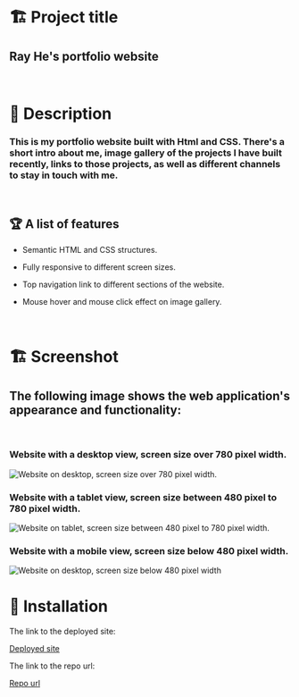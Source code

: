 # 🏗️ Project title

 
 ## Ray He's portfolio website


<br/>

# 📖 Description
### This is my portfolio website built with Html and CSS. There's a short intro about me, image gallery of the projects I have built recently, links to those projects, as well as different channels to stay in touch with me.

<br/>

## 🏆 A list of features

- Semantic HTML and CSS structures.

- Fully responsive to different screen sizes.

- Top navigation link to different sections of the website.

- Mouse hover and mouse click effect on image gallery.


<br/>

# 🏗️ Screenshot

## The following image shows the web application's appearance and functionality:
<br/>

### Website with a desktop view, screen size over 780 pixel width.
![Website on desktop, screen size over 780 pixel width.](./assets/image/desktop-view.gif "Desktop version video")
<br/>

### Website with a tablet view, screen size between 480 pixel to 780 pixel width.
![Website on tablet, screen size between 480 pixel to 780 pixel width.](./assets/image/tablet-view.gif "Tablet version video")
<br/>

### Website with a mobile view, screen size below 480 pixel width.
![Website on desktop, screen size below 480 pixel width](./assets/image/mobile-view.gif "Mobile version video")


# 📝 Installation

The link to the deployed site:

[Deployed site](https://devrayhe.github.io/ray-portfolio/)

The link to the repo url:

[Repo url](https://github.com/DevRayHE/ray-portfolio.git)



